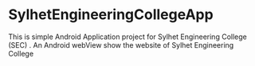 # SylhetEngineeringCollegeApp </br>
This is simple Android Application project for Sylhet Engineering College (SEC) . An Android webView show the website of Sylhet Engineering College


